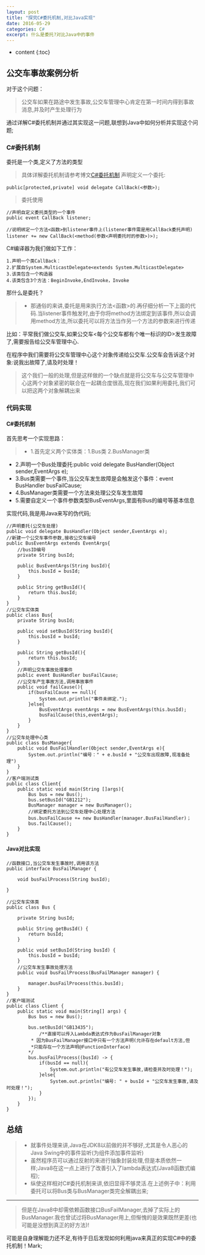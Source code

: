 ```yaml
---
layout: post
title: "探究C#委托机制,对比Java实现"
date: 2016-05-29
categories: C#
excerpt: 什么是委托?对比Java中的事件
---
```


* content
{:toc}

## 公交车事故案例分析

对于这个问题：	

> 公交车如果在路途中发生事故,公交车管理中心肯定在第一时间内得到事故消息,并及时产生处理行为

通过详解C#委托机制并通过其实现这一问题,联想到Java中如何分析并实现这个问题;

### C#委托机制

委托是一个类,定义了方法的类型

> 具体详解委托机制请参考博文[C#委托机制](http://blog.csdn.net/yap111/article/details/2110544)
> 声明定义一个委托:

	public[protected,private] void delegate CallBack(<参数>);

> 委托使用

	//声明自定义委托类型的一个事件
	public event CallBack listener;
	
	//说明绑定一个方法<函数>到listener事件上(listener事件需是用CallBack委托声明)
	listener += new CallBack(<method(参数<声明委托时的参数>)>);

C#编译器为我们做如下工作：

	1.声明一个类CallBack：
	2.扩展自System.MulticastDelegate<extends System.MulticastDelegate>
	3.该类包含一个构造器
	4.该类包含3个方法：BeginInvoke,EndInvoke，Invoke

那什么是委托？

> * 那通俗的来讲,委托是用来执行方法<函数>的.再仔细分析一下上面的代码.当listener事件触发时,由于你将method方法绑定到该事件,所以会调用method方法,所以委托可以将方法当作另一个方法的参数来进行传递

比如：平常我们做公交车,如果公交车<每个公交车都有个唯一标识的ID>发生故障了,需要报告给公交车管理中心.

在程序中我们需要将公交车管理中心这个对象传递给公交车.公交车会告诉这个对象:说我出故障了,请及时处理！

> 这个我们一般的处理,但是这样做的一个缺点就是将公交车与公交车管理中心这两个对象紧密的联合在一起耦合度很高,现在我们如果利用委托,我们可以把这两个对象解耦出来

### 代码实现

#### C#委托机制

首先思考一个实现思路：

> * 1.首先定义两个实体类：1.Bus类 2.BusManager类
* 2.声明一个Bus处理委托:public void delegate BusHandler(Object sender,EventArgs e);
* 3.Bus类需要一个事件,当公交车发生故障是会触发这个事件：event BusHandler busFailCause;
* 4.BusManager类需要一个方法来处理公交车发生故障
* 5.需要自定义一个事件参数类型BusEventArgs,里面有Bus的编号等基本信息

实现代码,我是用Java来写的伪代码;

	//声明委托(公交车处理)
	public void delegate BusHandler(Object sender,EventArgs e);
	//新建一个公交车事件参数,接收公交车编号
	public BusEventArgs extends EventArgs{
		//busID编号
		private String busId;
	 	
		public BusEventArgs(String busId){
			this.busId = busId;
		}

		public String getBusId(){
			return this.busId;
		}
	}
	//公交车实体类
	public class Bus{
		private String busId;
	 	
		public void setBusId(String busId){
			this.busId = busId;
		}	
	 	
		public String getBusId(){
			return this.busId;
		}
	 	//声明公交车事故处理事件
	 	public event BusHandler busFailCause;
	 	//公交车产生事故方法,调用事故事件
	 	public void failCause(){
	 		if(busFailCause == null){
				System.out.println("事件未绑定.");
	 		}else{
	 			BusEventArgs eventArgs = new BusEventArgs(this.busId);
				busFailCause(this,eventArgs);
		    }
	 	}
	}
	//公交车处理中心类
	public class BusManager{
		public void BusFailHandler(Object sender,EventArgs e){
			System.out.println("编号：" + e.busId + "公交车出现故障,现准备处理")
		}
	}
	//客户端测试类
	public class Client{
		public static void main(String []args){
			Bus bus = new Bus();
			bus.setBusId("GB1212");
			BusManager manager = new BusManager();
			//绑定委托方法到公交车处理中心处理方法
			bus.busFailCause += new BusHandler(manager.BusFailHandler)；
			bus.failCause();
		}
	}

#### Java对比实现

	//函数接口,当公交车发生事故时,调用该方法
	public interface BusFailManager {
	 		
		void busFailProcess(String busId);
		
	}
		
	//公交车实体类
	public class Bus {
		
		private String busId;
		
		public String getBusId() {
			return busId;
		}
		
		public void setBusId(String busId) {
			this.busId = busId;
		}
		//公交车发生事故处理方法
		public void busFailProcess(BusFailManager manager) {
			
			manager.busFailProcess(this.busId);
		}
	}
	//客户端测试
	public class Client {
		public static void main(String[] args) {
			Bus bus = new Bus();
			
			bus.setBusId("GB13435");
		    	/**直接可以传入Lambda表达式作为BusFailManager对象 
			 * 因为BusFailManager接口中只有一个方法声明(允许存在default方法,但
			 *只能存在一个方法声明@FunctionInterface)
			*/
			bus.busFailProcess((busId) -> {
				if(busId == null){
				    System.out.println("有公交车发生事故,请检查并及时处理！");
				}else{
					System.out.println("编号: " + busId + "公交车发生事故,请及时处理！");
				}
			});
		}
	}		

## 总结

> * 就事件处理来讲,Java在JDK8以前做的并不够好,尤其是令人恶心的Java Swing中的事件监听(为组件添加事件监听)
> * 虽然程序员可以通过反射的来进行抽象封装处理,但是本质依然一样;Java8在这一点上进行了改善引入了lambda表达式(Java8函数式编程);
> * 纵使这样相对C#委托机制来讲,依旧显得不够灵活.在上述例子中：利用委托可以将Bus类与BusManager类完全解耦出来;

---
	
> 但是在Java8中却需依赖函数接口BusFailManager,去掉了实际上的BusManager.我也曾试过将BusManager用上,但惭愧的是效果既然更差(也可能是没想到真正的好方法)!
  
可能是自身理解能力还不足,有待于日后发现如何利用java来真正的实现C#中的委托机制！Mark;
